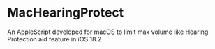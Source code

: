 # MacHearingProtect
An AppleScript developed for macOS to limit max volume like Hearing Protection aid feature in iOS 18.2
